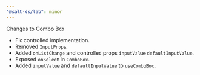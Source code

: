 ```yaml
---
"@salt-ds/lab": minor
---
```


Changes to Combo Box

- Fix controlled implementation.
- Removed `InputProps`.
- Added `onListChange` and controlled props `inputValue` `defaultInputValue`.
- Exposed `onSelect` in `ComboBox`.
- Added `inputValue` and `defaultInputValue` to `useComboBox`.
